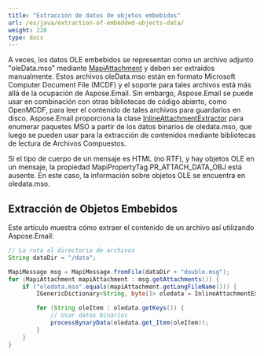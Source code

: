 ```yaml
---
title: "Extracción de datos de objetos embebidos"
url: /es/java/extraction-of-embedded-objects-data/
weight: 220
type: docs
---
```



A veces, los datos OLE embebidos se representan como un archivo adjunto "oleData.mso" mediante [MapiAttachment](https://apireference.aspose.com/email/java/com.aspose.email/MapiAttachment) y deben ser extraídos manualmente. Estos archivos oleData.mso están en formato Microsoft Computer Document File (MCDF) y el soporte para tales archivos está más allá de la ocupación de Aspose.Email. Sin embargo, Aspose.Email se puede usar en combinación con otras bibliotecas de código abierto, como OpenMCDF, para leer el contenido de tales archivos para guardarlos en disco. Aspose.Email proporciona la clase [InlineAttachmentExtractor](https://apireference.aspose.com/email/java/com.aspose.email/InlineAttachmentExtractor) para enumerar paquetes MSO a partir de los datos binarios de oledata.mso, que luego se pueden usar para la extracción de contenidos mediante bibliotecas de lectura de Archivos Compuestos.

Si el tipo de cuerpo de un mensaje es HTML (no RTF), y hay objetos OLE en un mensaje, la propiedad MapiPropertyTag.PR_ATTACH_DATA_OBJ está ausente. En este caso, la información sobre objetos OLE se encuentra en oledata.mso.
## **Extracción de Objetos Embebidos**
Este artículo muestra cómo extraer el contenido de un archivo así utilizando Aspose.Email:



~~~Java
// La ruta al directorio de archivos
String dataDir = "/data";

MapiMessage msg = MapiMessage.fromFile(dataDir + "double.msg");
for (MapiAttachment mapiAttachment : msg.getAttachments()) {
    if ("oledata.mso".equals(mapiAttachment.getLongFileName())) {
        IGenericDictionary<String, byte[]> oledata = InlineAttachmentExtractor.enumerateMsoPackage(new ByteArrayInputStream(mapiAttachment.getBinaryData()));

        for (String oleItem : oledata.getKeys()) {
            // Usar datos binarios
            processBynaryData(oledata.get_Item(oleItem));
        }
    }
}
~~~